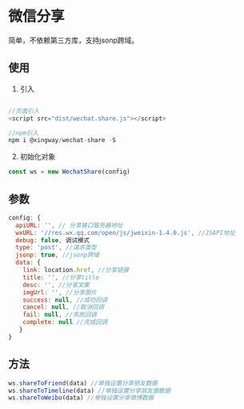 # 微信分享
简单，不依赖第三方库，支持jsonp跨域。

## 使用
1. 引入
``` javascript

//页面引入
<script src="dist/wechat.share.js"></script>

//npm引入
npm i @xingway/wechat-share -S

```
2. 初始化对象 
``` javascript
const ws = new WechatShare(config)
```

## 参数

``` javascript
config: {
  apiURL: '', // 分享接口服务器地址
  wxURL: '//res.wx.qq.com/open/js/jweixin-1.4.0.js', //JSAPI地址
  debug: false, 调试模式
  type: 'post', //请求类型
  jsonp: true, //jsonp跨域
  data: {
    link: location.href, //分享链接
    title: '', //分享title
    desc: '', //分享文案
    imgUrl: '', //分享图片
    success: null, //成功回调
    cancel: null, //取消回调
    fail: null, //失败回调
    complete: null //完成回调
   }
}
```
## 方法
``` javascript
ws.shareToFriend(data) //单独设置分享朋友数据
ws.shareToTimeline(data) //单独设置分享朋友圈数据
ws.shareToWeibo(data) //单独设置分享微博数据
```
